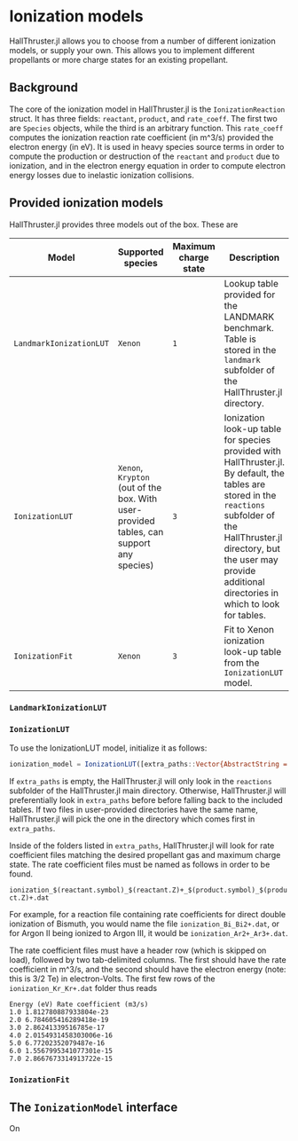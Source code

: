# Ionization models

HallThruster.jl allows you to choose from a number of different ionization models, or supply your own. This allows you to implement different propellants or more charge states for an existing propellant.

## Background

The core of the ionization model in HallThruster.jl is the `IonizationReaction` struct. It has three fields: `reactant`, `product`, and `rate_coeff`. The first two are `Species` objects, while the third is an arbitrary function. This `rate_coeff` computes the ionization reaction rate coefficient (in m^3/s) provided the electron energy (in eV).  It is used in heavy species source terms in order to compute the production or destruction of the `reactant` and `product` due to ionization, and in the electron energy equation in order to compute electron energy losses due to inelastic ionization collisions.  

## Provided ionization models

HallThruster.jl provides three models out of the box. These are

| Model                   | Supported species                                            | Maximum charge state | Description                                                  |
| ----------------------- | ------------------------------------------------------------ | -------------------- | ------------------------------------------------------------ |
| `LandmarkIonizationLUT` | `Xenon`                                                      | `1`                  | Lookup table provided for the LANDMARK benchmark. Table is stored in the `landmark` subfolder of the HallThruster.jl directory. |
| `IonizationLUT`         | `Xenon`, `Krypton` (out of the box. With user-provided tables, can support any species) | `3`                  | Ionization look-up table for species provided with HallThruster.jl. By default, the tables are stored in the `reactions` subfolder of the HallThruster.jl directory, but the user may provide additional directories in which to look for tables. |
| `IonizationFit`         | `Xenon`                                                      | `3`                  | Fit to Xenon ionization look-up table from the `IonizationLUT` model. |

### `LandmarkIonizationLUT`

### `IonizationLUT`

To use the IonizationLUT model, initialize it as follows:

```julia
ionization_model = IonizationLUT([extra_paths::Vector{AbstractString = String[]}])
```

If `extra_paths` is empty, the HallThruster.jl will only look in the `reactions` subfolder of the HallThruster.jl main directory. Otherwise, HallThruster.jl will preferentially look in `extra_paths` before before falling back to the included tables. If two files in user-provided directories have the same name, HallThruster.jl will pick the one in the directory which comes first in `extra_paths`.

Inside of the folders listed in `extra_paths`, HallThruster.jl will look for rate coefficient files matching the desired propellant gas and maximum charge state.  The rate coefficient files must be named as follows in order to be found.

`ionization_$(reactant.symbol)_$(reactant.Z)+_$(product.symbol)_$(product.Z)+.dat`

For example, for a reaction file containing rate coefficients for direct double ionization of Bismuth, you would name the file `ionization_Bi_Bi2+.dat`, or for Argon II being ionized to Argon III, it would be `ionization_Ar2+_Ar3+.dat`. 

The rate coefficient files must have a header row (which is skipped on load), followed by two tab-delimited columns. The first should have the rate coefficient in m^3/s, and the second should have the electron energy (note: this is 3/2 Te) in electron-Volts. The first few rows of the `ionization_Kr_Kr+.dat` folder thus reads

```
Energy (eV)	Rate coefficient (m3/s)
1.0	1.812780887933804e-23
2.0	6.784605416289418e-19
3.0	2.86241339516785e-17
4.0	2.0154931458303006e-16
5.0	6.77202352079487e-16
6.0	1.5567995341077301e-15
7.0	2.8667673314913722e-15
```

### `IonizationFit`



## The `IonizationModel` interface

On 
